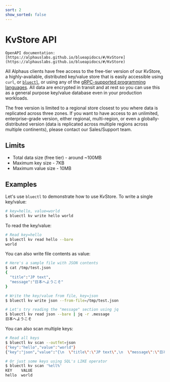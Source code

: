 ```yaml
---
sort: 2
show_sorted: false
---
```


# KvStore API

```note
OpenAPI documentation: [https://alphauslabs.github.io/blueapidocs/#/KvStore](https://alphauslabs.github.io/blueapidocs/#/KvStore)
```

All Alphaus clients have free access to the free-tier version of our KvStore, a highly-available, distributed key/value store that is easily accessible using `curl`, or [`bluectl`](https://github.com/alphauslabs/bluectl), or using any of the [gRPC-supported programming languages](https://grpc.io/docs/languages/). All data are encrypted in transit and at rest so you can use this as a general purpose key/value database even in your production workloads.

The free version is limited to a regional store closest to you where data is replicated across three zones. If you want to have access to an unlimited, enterprise-grade version, either regional, multi-region, or even a globally-distributed version (data is replicated across multiple regions across multiple continents), please contact our Sales/Support team.

## Limits

* Total data size (free tier) - around ~100MB
* Maximum key size - 7KB
* Maximum value size - 10MB

## Examples

Let's use `bluectl` to demonstrate how to use KvStore. To write a single key/value:
```sh
# key=hello, value=world
$ bluectl kv write hello world
```

To read the key/value:
```sh
# Read key=hello
$ bluectl kv read hello --bare
world
```

You can also write file contents as value:
```sh
# Here's a sample file with JSON contents
$ cat /tmp/test.json
{
  "title":"JP text",
  "message":"日本へようこそ"
}

# Write the key/value from file, key=json
$ bluectl kv write json --from-file=/tmp/test.json

# Let's try reading the "message" section using jq
$ bluectl kv read json --bare | jq -r .message
日本へようこそ
```

You can also scan multiple keys:
```sh
# Read all keys
$ bluectl kv scan --outfmt=json
{"key":"hello","value":"world"}
{"key":"json","value":"{\n  \"title\":\"JP text\",\n  \"message\":\"日本へようこそ\"\n}"}

# Or just some keys using SQL's LIKE operator
$ bluectl kv scan '%ell%'
KEY    VALUE 
hello  world
```
